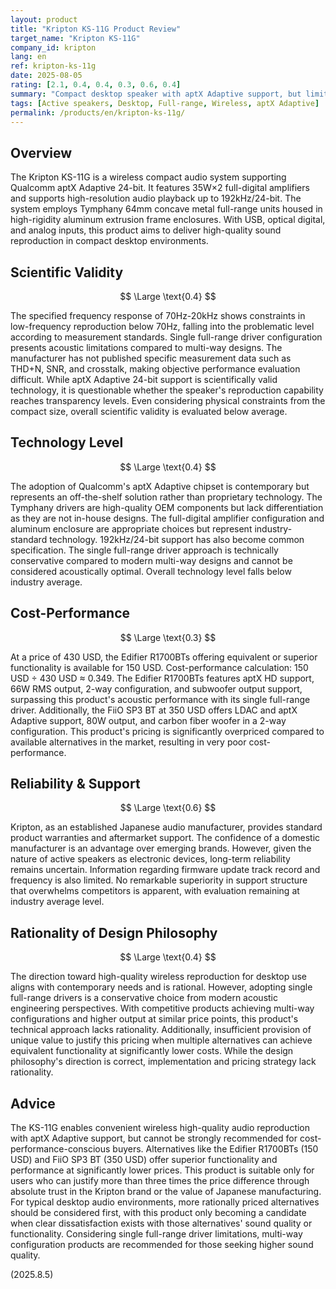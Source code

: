 ```yaml
---
layout: product
title: "Kripton KS-11G Product Review"
target_name: "Kripton KS-11G"
company_id: kripton
lang: en
ref: kripton-ks-11g
date: 2025-08-05
rating: [2.1, 0.4, 0.4, 0.3, 0.6, 0.4]
summary: "Compact desktop speaker with aptX Adaptive support, but limited by single full-range driver constraints and poor price competitiveness"
tags: [Active speakers, Desktop, Full-range, Wireless, aptX Adaptive]
permalink: /products/en/kripton-ks-11g/
---
```

## Overview

The Kripton KS-11G is a wireless compact audio system supporting Qualcomm aptX Adaptive 24-bit. It features 35W×2 full-digital amplifiers and supports high-resolution audio playback up to 192kHz/24-bit. The system employs Tymphany 64mm concave metal full-range units housed in high-rigidity aluminum extrusion frame enclosures. With USB, optical digital, and analog inputs, this product aims to deliver high-quality sound reproduction in compact desktop environments.

## Scientific Validity

$$ \Large \text{0.4} $$

The specified frequency response of 70Hz-20kHz shows constraints in low-frequency reproduction below 70Hz, falling into the problematic level according to measurement standards. Single full-range driver configuration presents acoustic limitations compared to multi-way designs. The manufacturer has not published specific measurement data such as THD+N, SNR, and crosstalk, making objective performance evaluation difficult. While aptX Adaptive 24-bit support is scientifically valid technology, it is questionable whether the speaker's reproduction capability reaches transparency levels. Even considering physical constraints from the compact size, overall scientific validity is evaluated below average.

## Technology Level

$$ \Large \text{0.4} $$

The adoption of Qualcomm's aptX Adaptive chipset is contemporary but represents an off-the-shelf solution rather than proprietary technology. The Tymphany drivers are high-quality OEM components but lack differentiation as they are not in-house designs. The full-digital amplifier configuration and aluminum enclosure are appropriate choices but represent industry-standard technology. 192kHz/24-bit support has also become common specification. The single full-range driver approach is technically conservative compared to modern multi-way designs and cannot be considered acoustically optimal. Overall technology level falls below industry average.

## Cost-Performance

$$ \Large \text{0.3} $$

At a price of 430 USD, the Edifier R1700BTs offering equivalent or superior functionality is available for 150 USD. Cost-performance calculation: 150 USD ÷ 430 USD ≈ 0.349. The Edifier R1700BTs features aptX HD support, 66W RMS output, 2-way configuration, and subwoofer output support, surpassing this product's acoustic performance with its single full-range driver. Additionally, the FiiO SP3 BT at 350 USD offers LDAC and aptX Adaptive support, 80W output, and carbon fiber woofer in a 2-way configuration. This product's pricing is significantly overpriced compared to available alternatives in the market, resulting in very poor cost-performance.

## Reliability & Support

$$ \Large \text{0.6} $$

Kripton, as an established Japanese audio manufacturer, provides standard product warranties and aftermarket support. The confidence of a domestic manufacturer is an advantage over emerging brands. However, given the nature of active speakers as electronic devices, long-term reliability remains uncertain. Information regarding firmware update track record and frequency is also limited. No remarkable superiority in support structure that overwhelms competitors is apparent, with evaluation remaining at industry average level.

## Rationality of Design Philosophy

$$ \Large \text{0.4} $$

The direction toward high-quality wireless reproduction for desktop use aligns with contemporary needs and is rational. However, adopting single full-range drivers is a conservative choice from modern acoustic engineering perspectives. With competitive products achieving multi-way configurations and higher output at similar price points, this product's technical approach lacks rationality. Additionally, insufficient provision of unique value to justify this pricing when multiple alternatives can achieve equivalent functionality at significantly lower costs. While the design philosophy's direction is correct, implementation and pricing strategy lack rationality.

## Advice

The KS-11G enables convenient wireless high-quality audio reproduction with aptX Adaptive support, but cannot be strongly recommended for cost-performance-conscious buyers. Alternatives like the Edifier R1700BTs (150 USD) and FiiO SP3 BT (350 USD) offer superior functionality and performance at significantly lower prices. This product is suitable only for users who can justify more than three times the price difference through absolute trust in the Kripton brand or the value of Japanese manufacturing. For typical desktop audio environments, more rationally priced alternatives should be considered first, with this product only becoming a candidate when clear dissatisfaction exists with those alternatives' sound quality or functionality. Considering single full-range driver limitations, multi-way configuration products are recommended for those seeking higher sound quality.

(2025.8.5)
